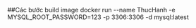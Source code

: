 ##Các bước build image
docker run --name ThucHanh -e MYSQL_ROOT_PASSWORD=123 -p 3306:3306 -d mysql:latest
